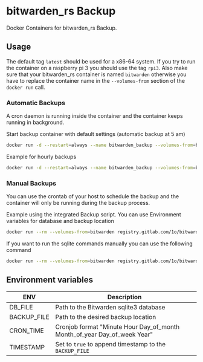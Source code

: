 # bitwarden_rs Backup

Docker Containers for bitwarden_rs Backup.

## Usage

The default tag `latest` should be used for a x86-64 system. If you try to run the container on a raspberry pi 3 you should use the tag `rpi3`. Also make sure that your bitwarden_rs container is named `bitwarden` otherwise you have to replace the container name in the `--volumes-from` section of the `docker run` call.

### Automatic Backups 
A cron daemon is running inside the container and the container keeps running in background.

Start backup container with default settings (automatic backup at 5 am)
```sh
docker run -d --restart=always --name bitwarden_backup --volumes-from=bitwarden registry.gitlab.com/1o/bitwarden_rs-backup/bw_backup
```

Example for hourly backups
```sh
docker run -d --restart=always --name bitwarden_backup --volumes-from=bitwarden -e CRON_TIME="0 * * * *" registry.gitlab.com/1o/bitwarden_rs-backup/bw_backup
```

### Manual Backups
You can use the crontab of your host to schedule the backup and the container will only be running during the backup process.

Example using the integrated Backup script. You can use Environment variables for database and backup location
```sh
docker run --rm --volumes-from=bitwarden registry.gitlab.com/1o/bitwarden_rs-backup/bw_backup /bachkup.sh
```

If you want to run the sqlite commands manually you can use the following command
```sh
docker run --rm --volumes-from=bitwarden registry.gitlab.com/1o/bitwarden_rs-backup/bw_backup sqlite3 $DB_FILE ".backup $BACKUP_FILE"
```

## Environment variables
| ENV | Description |
| ----- | ----- |
| DB_FILE | Path to the Bitwarden sqlite3 database |
| BACKUP_FILE | Path to the desired backup location |
| CRON_TIME | Cronjob format "Minute Hour Day_of_month Month_of_year Day_of_week Year" |
| TIMESTAMP | Set to `true` to append timestamp to the `BACKUP_FILE` |

